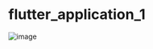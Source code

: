 # flutter_application_1

![image](https://github.com/user-attachments/assets/6d7f3896-fe4e-4e7a-b91b-a01065bbdd1d)
